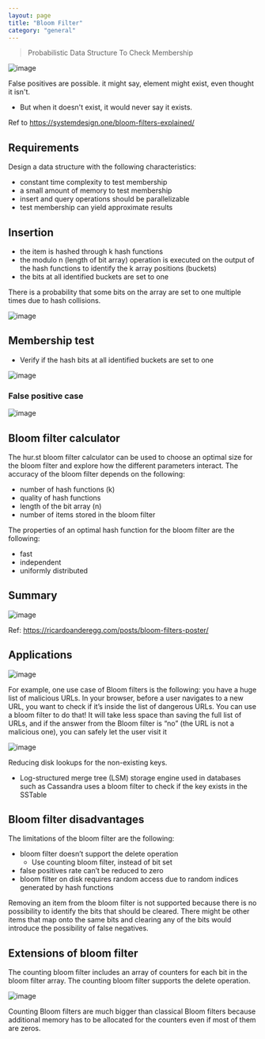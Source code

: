 ```yaml
---
layout: page
title: "Bloom Filter"
category: "general"
---
```


> Probabilistic Data Structure To Check Membership

![image](https://github.com/user-attachments/assets/1e8361b7-303b-4f2f-b9d9-6fff343830b3)

False positives are possible. it might say, element might exist, even thought it isn't.
* But when it doesn't exist, it would never say it exists.

Ref to https://systemdesign.one/bloom-filters-explained/ 

## Requirements
Design a data structure with the following characteristics:
* constant time complexity to test membership
* a small amount of memory to test membership
* insert and query operations should be parallelizable
* test membership can yield approximate results

## Insertion

* the item is hashed through k hash functions
* the modulo n (length of bit array) operation is executed on the output of the hash functions to identify the k array positions (buckets)
* the bits at all identified buckets are set to one

There is a probability that some bits on the array are set to one multiple times due to hash collisions.

![image](https://github.com/user-attachments/assets/220efe39-5c59-41d4-acef-14d79f358613)

## Membership test
* Verify if the hash bits at all identified buckets are set to one

![image](https://github.com/user-attachments/assets/2dc29d8f-574a-41d9-b2db-c5e7804c1221)

### False positive case

![image](https://github.com/user-attachments/assets/3b31929d-0ee9-4cef-96cf-fbefa416b8ec)

## Bloom filter calculator

The hur.st bloom filter calculator can be used to choose an optimal size for the bloom filter and explore how the different parameters interact. The accuracy of the bloom filter depends on the following:

* number of hash functions (k)
* quality of hash functions
* length of the bit array (n)
* number of items stored in the bloom filter

The properties of an optimal hash function for the bloom filter are the following:
* fast
* independent
* uniformly distributed

## Summary
![image](https://github.com/user-attachments/assets/72efdd27-e1fb-4ed4-95ca-e876f89636d5)

Ref: https://ricardoanderegg.com/posts/bloom-filters-poster/

## Applications

![image](https://github.com/user-attachments/assets/f2fefdbe-d596-4d2a-938d-3a42acfb3378)

For example, one use case of Bloom filters is the following: you have a huge list of malicious URLs. In your browser, before a user navigates to a new URL, you want to check if it’s inside the list of dangerous URLs. You can use a bloom filter to do that! It will take less space than saving the full list of URLs, and if the answer from the Bloom filter is “no” (the URL is not a malicious one), you can safely let the user visit it

![image](https://github.com/user-attachments/assets/8d0cb71b-8ae2-44af-a53d-e0adc8f5c8fa)

Reducing disk lookups for the non-existing keys.
* Log-structured merge tree (LSM) storage engine used in databases such as Cassandra uses a bloom filter to check if the key exists in the SSTable

## Bloom filter disadvantages

The limitations of the bloom filter are the following:
* bloom filter doesn’t support the delete operation
  - Use counting bloom filter, instead of bit set 
* false positives rate can’t be reduced to zero
* bloom filter on disk requires random access due to random indices generated by hash functions

Removing an item from the bloom filter is not supported because there is no possibility to identify the bits that should be cleared. There might be other items that map onto the same bits and clearing any of the bits would introduce the possibility of false negatives.

## Extensions of bloom filter

The counting bloom filter includes an array of counters for each bit in the bloom filter array. The counting bloom filter supports the delete operation.

![image](https://github.com/user-attachments/assets/5345760c-a3ce-4591-81de-969172b69b67)

Counting Bloom filters are much bigger than classical Bloom filters because additional memory has to be allocated for the counters even if most of them are zeros.
